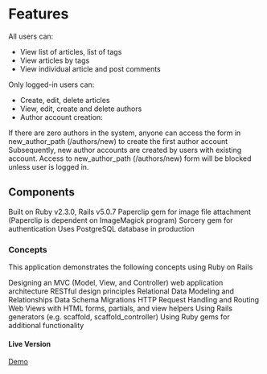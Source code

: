 # Features

All users can:

* View list of articles, list of tags
* View articles by tags
* View individual article and post comments

Only logged-in users can:

* Create, edit, delete articles
* View, edit, create and delete authors
* Author account creation:

If there are zero authors in the system, anyone can access the form in new_author_path (/authors/new) to create the first author account
Subsequently, new author accounts are created by users with existing account. Access to new_author_path (/authors/new) form will be blocked unless user is logged in.

## Components

Built on Ruby v2.3.0, Rails v5.0.7
Paperclip gem for image file attachment (Paperclip is dependent on ImageMagick program)
Sorcery gem for authentication
Uses PostgreSQL database in production

### Concepts

This application demonstrates the following concepts using Ruby on Rails

Designing an MVC (Model, View, and Controller) web application architecture
RESTful design principles
Relational Data Modeling and Relationships
Data Schema Migrations
HTTP Request Handling and Routing
Web Views with HTML forms, partials, and view helpers
Using Rails generators (e.g. scaffold, scaffold_controller)
Using Ruby gems for additional functionality

#### Live Version

[Demo](https://bloggerforum.herokuapp.com)
